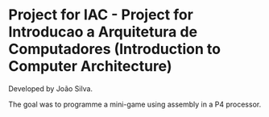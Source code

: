 # Project for IAC - Project for Introducao a Arquitetura de Computadores (Introduction to Computer Architecture)

Developed by João Silva.

The goal was to programme a mini-game using assembly in a P4 processor.
